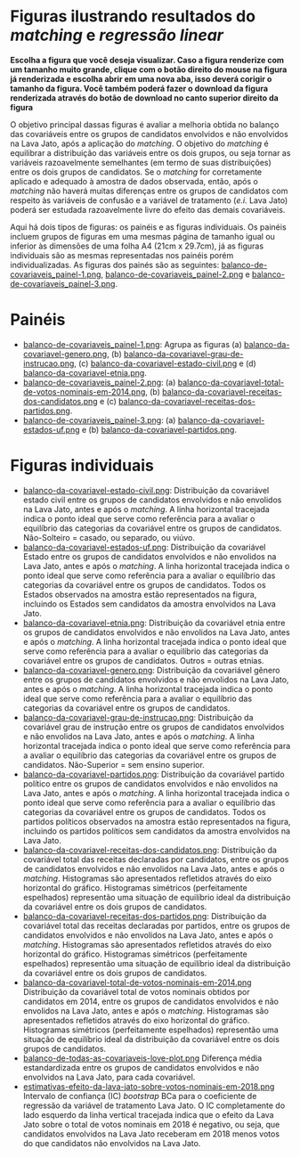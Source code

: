 # Figuras ilustrando resultados do *matching* e *regressão linear*

**Escolha a figura que você deseja visualizar. Caso a figura renderize com um tamanho muito grande, clique com o botão direito do mouse na figura já renderizada e escolha abrir em uma nova aba, isso deverá corigir o tamanho da figura. Você também poderá fazer o download da figura renderizada através do botão de download no canto superior direito da figura**

O objetivo principal dassas figuras é avaliar a melhoria obtida no balanço das covariáveis entre os grupos de candidatos envolvidos e não envolvidos na Lava Jato, após a aplicação do *matching*. O objetivo do *matching* é equilibrar a distribuição das variáveis entre os dois grupos, ou seja tornar as variáveis razoavelmente semelhantes (em termo de suas distribuições) entre os dois grupos de candidatos. Se o *matching* for corretamente aplicado e adequado à amostra de dados observada, então, após o *matching* não haverá muitas diferenças entre os grupos de candidatos com respeito às variáveis de confusão e a variável de tratamento (*e.i.* Lava Jato) poderá ser estudada razoavelmente livre do efeito das demais covariáveis.

Aqui há dois tipos de figuras: os painéis e as figuras individuais. Os painéis incluem grupos de figuras em uma mesmas página de tamanho igual ou inferior às dimensões de uma folha A4 (21cm x 29.7cm), já as figuras individuais são as mesmas representadas nos painéis porém individualizadas. As figuras dos painés são as seguintes: [balanco-de-covariaveis_painel-1.png](https://github.com/ahcm-linux/Lava-Jato_Analise-de-dados/blob/main/resultados-da-analise-dos-dados-da-Lava-Jato/Figuras/balanco-de-covariaveis_painel-1.png), [balanco-de-covariaveis_painel-2.png](https://github.com/ahcm-linux/Lava-Jato_Analise-de-dados/blob/main/resultados-da-analise-dos-dados-da-Lava-Jato/Figuras/balanco-de-covariaveis_painel-2.png) e [balanco-de-covariaveis_painel-3.png](https://github.com/ahcm-linux/Lava-Jato_Analise-de-dados/blob/main/resultados-da-analise-dos-dados-da-Lava-Jato/Figuras/balanco-de-covariaveis_painel-3.png).

# Painéis

* [balanco-de-covariaveis_painel-1.png](https://github.com/ahcm-linux/Lava-Jato_Analise-de-dados/blob/main/resultados-da-analise-dos-dados-da-Lava-Jato/Figuras/balanco-de-covariaveis_painel-1.png): Agrupa as figuras (a) [balanco-da-covariavel-genero.png](https://github.com/ahcm-linux/Lava-Jato_Analise-de-dados/blob/main/resultados-da-analise-dos-dados-da-Lava-Jato/Figuras/balanco-da-covariavel-genero.png), (b) [balanco-da-covariavel-grau-de-instrucao.png](https://github.com/ahcm-linux/Lava-Jato_Analise-de-dados/blob/main/resultados-da-analise-dos-dados-da-Lava-Jato/Figuras/balanco-da-covariavel-grau-de-instrucao.png), (c) [balanco-da-covariavel-estado-civil.png](https://github.com/ahcm-linux/Lava-Jato_Analise-de-dados/blob/main/resultados-da-analise-dos-dados-da-Lava-Jato/Figuras/balanco-da-covariavel-estado-civil.png) e (d) [balanco-da-covariavel-etnia.png](https://github.com/ahcm-linux/Lava-Jato_Analise-de-dados/blob/main/resultados-da-analise-dos-dados-da-Lava-Jato/Figuras/balanco-da-covariavel-etnia.png).
* [balanco-de-covariaveis_painel-2.png](https://github.com/ahcm-linux/Lava-Jato_Analise-de-dados/blob/main/resultados-da-analise-dos-dados-da-Lava-Jato/Figuras/balanco-de-covariaveis_painel-2.png): (a) [balanco-da-covariavel-total-de-votos-nominais-em-2014.png](https://github.com/ahcm-linux/Lava-Jato_Analise-de-dados/blob/main/resultados-da-analise-dos-dados-da-Lava-Jato/Figuras/balanco-da-covariavel-total-de-votos-nominais-em-2014.png), (b) [balanco-da-covariavel-receitas-dos-candidatos.png](https://github.com/ahcm-linux/Lava-Jato_Analise-de-dados/blob/main/resultados-da-analise-dos-dados-da-Lava-Jato/Figuras/balanco-da-covariavel-receitas-dos-candidatos.png) e (c) [balanco-da-covariavel-receitas-dos-partidos.png](https://github.com/ahcm-linux/Lava-Jato_Analise-de-dados/blob/main/resultados-da-analise-dos-dados-da-Lava-Jato/Figuras/balanco-da-covariavel-receitas-dos-partidos.png).
* [balanco-de-covariaveis_painel-3.png](https://github.com/ahcm-linux/Lava-Jato_Analise-de-dados/blob/main/resultados-da-analise-dos-dados-da-Lava-Jato/Figuras/balanco-de-covariaveis_painel-3.png): (a) [balanco-da-covariavel-estados-uf.png](https://github.com/ahcm-linux/Lava-Jato_Analise-de-dados/blob/main/resultados-da-analise-dos-dados-da-Lava-Jato/Figuras/balanco-da-covariavel-estados-uf.png) e (b) [balanco-da-covariavel-partidos.png](https://github.com/ahcm-linux/Lava-Jato_Analise-de-dados/blob/main/resultados-da-analise-dos-dados-da-Lava-Jato/Figuras/balanco-da-covariavel-partidos.png).

# Figuras individuais

* [balanco-da-covariavel-estado-civil.png](https://github.com/ahcm-linux/Lava-Jato_Analise-de-dados/blob/main/resultados-da-analise-dos-dados-da-Lava-Jato/Figuras/balanco-da-covariavel-estado-civil.png): Distribuição da covariável estado civil entre os grupos de candidatos envolvidos e não envolidos na Lava Jato, antes e após o *matching*. A linha horizontal tracejada indica o ponto ideal que serve como referência para a avaliar o equilíbrio das categorias da covariável entre os grupos de candidatos. Não-Solteiro = casado, ou separado, ou viúvo.
* [balanco-da-covariavel-estados-uf.png](https://github.com/ahcm-linux/Lava-Jato_Analise-de-dados/blob/main/resultados-da-analise-dos-dados-da-Lava-Jato/Figuras/balanco-da-covariavel-estados-uf.png): Distribuição da covariável Estado entre os grupos de candidatos envolvidos e não envolidos na Lava Jato, antes e após o *matching*. A linha horizontal tracejada indica o ponto ideal que serve como referência para a avaliar o equilíbrio das categorias da covariável entre os grupos de candidatos. Todos os Estados observados na amostra estão representados na figura, incluindo os Estados sem candidatos da amostra envolvidos na Lava Jato.
* [balanco-da-covariavel-etnia.png](https://github.com/ahcm-linux/Lava-Jato_Analise-de-dados/blob/main/resultados-da-analise-dos-dados-da-Lava-Jato/Figuras/balanco-da-covariavel-etnia.png): Distribuição da covariável etnia entre os grupos de candidatos envolvidos e não envolidos na Lava Jato, antes e após o *matching*. A linha horizontal tracejada indica o ponto ideal que serve como referência para a avaliar o equilíbrio das categorias da covariável entre os grupos de candidatos. Outros = outras etnias.
* [balanco-da-covariavel-genero.png](https://github.com/ahcm-linux/Lava-Jato_Analise-de-dados/blob/main/resultados-da-analise-dos-dados-da-Lava-Jato/Figuras/balanco-da-covariavel-genero.png): Distribuição da covariável gênero entre os grupos de candidatos envolvidos e não envolidos na Lava Jato, antes e após o *matching*. A linha horizontal tracejada indica o ponto ideal que serve como referência para a avaliar o equilíbrio das categorias da covariável entre os grupos de candidatos.
* [balanco-da-covariavel-grau-de-instrucao.png](https://github.com/ahcm-linux/Lava-Jato_Analise-de-dados/blob/main/resultados-da-analise-dos-dados-da-Lava-Jato/Figuras/balanco-da-covariavel-grau-de-instrucao.png): Distribuição da covariável grau de instrução entre os grupos de candidatos envolvidos e não envolidos na Lava Jato, antes e após o *matching*. A linha horizontal tracejada indica o ponto ideal que serve como referência para a avaliar o equilíbrio das categorias da covariável entre os grupos de candidatos. Não-Superior = sem ensino superior.
* [balanco-da-covariavel-partidos.png](https://github.com/ahcm-linux/Lava-Jato_Analise-de-dados/blob/main/resultados-da-analise-dos-dados-da-Lava-Jato/Figuras/balanco-da-covariavel-partidos.png): Distribuição da covariável partido político entre os grupos de candidatos envolvidos e não envolidos na Lava Jato, antes e após o *matching*. A linha horizontal tracejada indica o ponto ideal que serve como referência para a avaliar o equilíbrio das categorias da covariável entre os grupos de candidatos. Todos os partidos políticos observados na amostra estão representados na figura, incluindo os partidos políticos sem candidatos da amostra envolvidos na Lava Jato.
* [balanco-da-covariavel-receitas-dos-candidatos.png](https://github.com/ahcm-linux/Lava-Jato_Analise-de-dados/blob/main/resultados-da-analise-dos-dados-da-Lava-Jato/Figuras/balanco-da-covariavel-receitas-dos-candidatos.png): Distribuição da covariável total das receitas declaradas por candidatos, entre os grupos de candidatos envolvidos e não envolidos na Lava Jato, antes e após o *matching*. Histogramas são apresentados refletidos através do eixo horizontal do gráfico. Histogramas simétricos (perfeitamente espelhados) representão uma situação de equilíbrio ideal da distribuição da covariável entre os dois grupos de candidatos.
* [balanco-da-covariavel-receitas-dos-partidos.png](https://github.com/ahcm-linux/Lava-Jato_Analise-de-dados/blob/main/resultados-da-analise-dos-dados-da-Lava-Jato/Figuras/balanco-da-covariavel-receitas-dos-partidos.png): Distribuição da covariável total das receitas declaradas por partidos, entre os grupos de candidatos envolvidos e não envolidos na Lava Jato, antes e após o *matching*. Histogramas são apresentados refletidos através do eixo horizontal do gráfico. Histogramas simétricos (perfeitamente espelhados) representão uma situação de equilíbrio ideal da distribuição da covariável entre os dois grupos de candidatos.
* [balanco-da-covariavel-total-de-votos-nominais-em-2014.png](https://github.com/ahcm-linux/Lava-Jato_Analise-de-dados/blob/main/resultados-da-analise-dos-dados-da-Lava-Jato/Figuras/balanco-da-covariavel-total-de-votos-nominais-em-2014.png) Distribuição da covariável total de votos nominais obtidos por candidatos em 2014, entre os grupos de candidatos envolvidos e não envolidos na Lava Jato, antes e após o *matching*. Histogramas são apresentados refletidos através do eixo horizontal do gráfico. Histogramas simétricos (perfeitamente espelhados) representão uma situação de equilíbrio ideal da distribuição da covariável entre os dois grupos de candidatos.
* [balanco-de-todas-as-covariaveis-love-plot.png](https://github.com/ahcm-linux/Lava-Jato_Analise-de-dados/blob/main/resultados-da-analise-dos-dados-da-Lava-Jato/Figuras/balanco-de-todas-as-covariaveis-love-plot.png) Diferença média estandardizada entre os grupos de candidatos envolvidos e não envolvidos na Lava Jato, para cada covariável.
* [estimativas-efeito-da-lava-jato-sobre-votos-nominais-em-2018.png](https://github.com/ahcm-linux/Lava-Jato_Analise-de-dados/blob/main/resultados-da-analise-dos-dados-da-Lava-Jato/Figuras/estimativas-efeito-da-lava-jato-sobre-votos-nominais-em-2018.png) Intervalo de confiança (IC) *bootstrap* BCa para o coeficiente de regressão da variável de tratamento Lava Jato. O IC completamente do lado esquerdo da linha vertical tracejada indica que o efeito da Lava Jato sobre o total de votos nominais em 2018 é negativo, ou seja, que candidatos envolvidos na Lava Jato receberam em 2018 menos votos do que candidatos não envolvidos na Lava Jato.